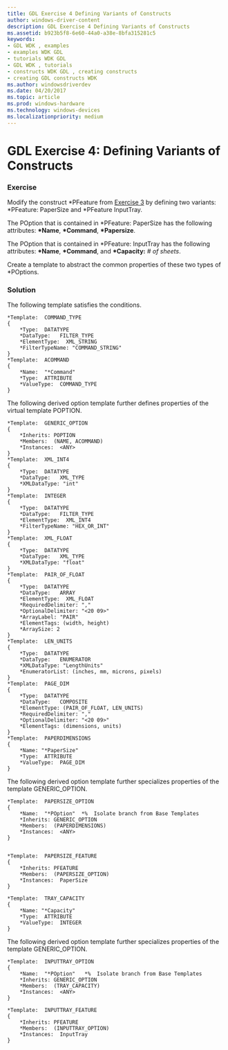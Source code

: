 ```yaml
---
title: GDL Exercise 4 Defining Variants of Constructs
author: windows-driver-content
description: GDL Exercise 4 Defining Variants of Constructs
ms.assetid: b923b5f8-6e60-44a0-a38e-8bfa315281c5
keywords:
- GDL WDK , examples
- examples WDK GDL
- tutorials WDK GDL
- GDL WDK , tutorials
- constructs WDK GDL , creating constructs
- creating GDL constructs WDK
ms.author: windowsdriverdev
ms.date: 04/20/2017
ms.topic: article
ms.prod: windows-hardware
ms.technology: windows-devices
ms.localizationpriority: medium
---
```


# GDL Exercise 4: Defining Variants of Constructs


### <a href="" id="exercise"></a> Exercise

Modify the construct \*PFeature from [Exercise 3](gdl-exercise-3--creating-root-level-constructs.md) by defining two variants: \*PFeature: PaperSize and \*PFeature InputTray.

The POption that is contained in \*PFeature: PaperSize has the following attributes: **\*Name**, **\*Command**, **\*Papersize**.

The POption that is contained in \*PFeature: InputTray has the following attributes: **\*Name**, **\*Command**, and **\*Capacity:** *\# of sheets*.

Create a template to abstract the common properties of these two types of \*POptions.

### <a href="" id="solution"></a> Solution

The following template satisfies the conditions.

```
*Template:  COMMAND_TYPE
{
    *Type:  DATATYPE
    *DataType:   FILTER_TYPE
    *ElementType:  XML_STRING
    *FilterTypeName: "COMMAND_STRING"
}
*Template:  ACOMMAND
{
    *Name:  "*Command"
    *Type:  ATTRIBUTE
    *ValueType:  COMMAND_TYPE
}
```

The following derived option template further defines properties of the virtual template POPTION.

```
*Template:  GENERIC_OPTION
{
    *Inherits: POPTION
    *Members:  (NAME, ACOMMAND)
    *Instances:  <ANY>
}
*Template:  XML_INT4
{
    *Type:  DATATYPE
    *DataType:   XML_TYPE
    *XMLDataType: "int"
}
*Template:  INTEGER
{
    *Type:  DATATYPE
    *DataType:   FILTER_TYPE
    *ElementType:  XML_INT4
    *FilterTypeName: "HEX_OR_INT"
}
*Template:  XML_FLOAT
{
    *Type:  DATATYPE
    *DataType:   XML_TYPE
    *XMLDataType: "float"
}
*Template:  PAIR_OF_FLOAT
{
    *Type:  DATATYPE
    *DataType:   ARRAY
    *ElementType:  XML_FLOAT
    *RequiredDelimiter: ","
    *OptionalDelimiter: "<20 09>"
    *ArrayLabel: "PAIR"
    *ElementTags: (width, height)
    *ArraySize: 2
}
*Template:  LEN_UNITS
{
    *Type:  DATATYPE
    *DataType:   ENUMERATOR
    *XMLDataType: "LengthUnits"
    *EnumeratorList: (inches, mm, microns, pixels)
}
*Template:  PAGE_DIM
{
    *Type:  DATATYPE
    *DataType:   COMPOSITE
    *ElementType: (PAIR_OF_FLOAT, LEN_UNITS)
    *RequiredDelimiter: ","
    *OptionalDelimiter: "<20 09>"
    *ElementTags: (dimensions, units)
}
*Template:  PAPERDIMENSIONS
{
    *Name: "*PaperSize"
    *Type:  ATTRIBUTE
    *ValueType:  PAGE_DIM
}
```

The following derived option template further specializes properties of the template GENERIC\_OPTION.

```
*Template:  PAPERSIZE_OPTION
{
    *Name:  "*POption"  *%  Isolate branch from Base Templates
    *Inherits: GENERIC_OPTION
    *Members:  (PAPERDIMENSIONS)
    *Instances:  <ANY>
}


*Template:  PAPERSIZE_FEATURE
{
    *Inherits: PFEATURE
    *Members:  (PAPERSIZE_OPTION)
    *Instances:  PaperSize
}

*Template:  TRAY_CAPACITY
{
    *Name: "*Capacity"
    *Type:  ATTRIBUTE
    *ValueType:  INTEGER
}
```

The following derived option template further specializes properties of the template GENERIC\_OPTION.

```
*Template:  INPUTTRAY_OPTION
{
    *Name:  "*POption"   *%  Isolate branch from Base Templates
    *Inherits: GENERIC_OPTION
    *Members:  (TRAY_CAPACITY)
    *Instances:  <ANY>
}

*Template:  INPUTTRAY_FEATURE
{
    *Inherits: PFEATURE
    *Members:  (INPUTTRAY_OPTION)
    *Instances:  InputTray
}
```

 

 





